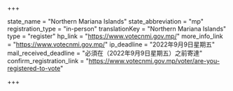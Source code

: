 +++

state_name = "Northern Mariana Islands"
state_abbreviation = "mp"
registration_type = "in-person"
translationKey = "Northern Mariana Islands"
type = "register"
hp_link = "https://www.votecnmi.gov.mp/"
more_info_link = "https://www.votecnmi.gov.mp/"
ip_deadline = "2022年9月9日星期五"
mail_received_deadline = "必須在（2022年9月9日星期五）之前寄達"
confirm_registration_link = "https://www.votecnmi.gov.mp/voter/are-you-registered-to-vote"

+++